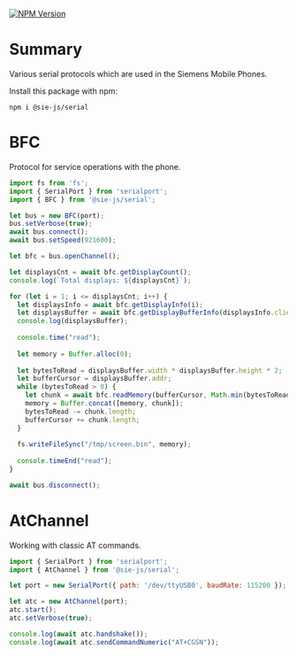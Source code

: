 [![NPM Version](https://img.shields.io/npm/v/%40sie-js%2Fserial)](https://www.npmjs.com/package/@sie-js/serial)

# Summary

Various serial protocols which are used in the Siemens Mobile Phones.

Install this package with npm:

```shell
npm i @sie-js/serial
```

# BFC

Protocol for service operations with the phone.

```js
import fs from 'fs';
import { SerialPort } from 'serialport';
import { BFC } from '@sie-js/serial';

let bus = new BFC(port);
bus.setVerbose(true);
await bus.connect();
await bus.setSpeed(921600);

let bfc = bus.openChannel();

let displaysCnt = await bfc.getDisplayCount();
console.log(`Total displays: ${displaysCnt}`);

for (let i = 1; i <= displaysCnt; i++) {
  let displaysInfo = await bfc.getDisplayInfo(i);
  let displaysBuffer = await bfc.getDisplayBufferInfo(displaysInfo.clientId);
  console.log(displaysBuffer);
  
  console.time("read");
  
  let memory = Buffer.alloc(0);
  
  let bytesToRead = displaysBuffer.width * displaysBuffer.height * 2;
  let bufferCursor = displaysBuffer.addr;
  while (bytesToRead > 0) {
    let chunk = await bfc.readMemory(bufferCursor, Math.min(bytesToRead, 63 * 256));
    memory = Buffer.concat([memory, chunk]);
    bytesToRead -= chunk.length;
    bufferCursor += chunk.length;
  }
  
  fs.writeFileSync("/tmp/screen.bin", memory);
  
  console.timeEnd("read");
}

await bus.disconnect();
```

# AtChannel

Working with classic AT commands.

```js
import { SerialPort } from 'serialport';
import { AtChannel } from '@sie-js/serial';

let port = new SerialPort({ path: '/dev/ttyUSB0', baudRate: 115200 });

let atc = new AtChannel(port);
atc.start();
atc.setVerbose(true);

console.log(await atc.handshake());
console.log(await atc.sendCommandNumeric("AT+CGSN"));
```
